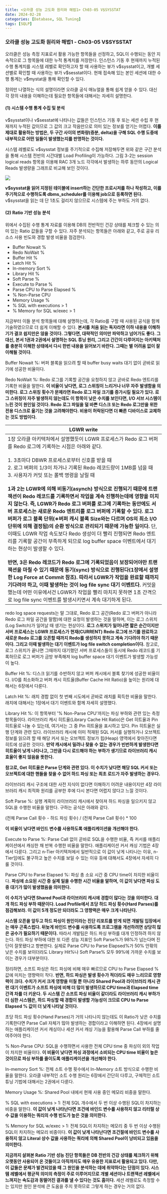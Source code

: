 ```yaml
---
title: <오라클 성능 고도화 원리와 해법1> Ch03-05 V$SYSSTAT
date: 2024-02-28
categories: [Database, SQL Tuning]
tags: [SQLP]
---
```


### 오라클 성능 고도화 원리와 해법1 - Ch03-05 V$SYSSTAT

오라클은 성능 측정 지표로서 활용 가능한 항목들을 선정하고, SQL이 수행되는 동안 지속적으로 그 항목들에 대한 누적 통계치를 저장한다. 인스턴스 기동 후 현재까지 누적된 수행 통계치를 시스템 레벨로 확인하고자 할 때 사용하는 뷰가 v\$sysstat이고, 개별 세션별로 확인할 때 사용하는 뷰가 v\$sesstat이다. 현재 접속해 있는 본인 세션에 대한 수행 통계는 v\$mystat을 통해 확인할 수 있다.

정의만 나열하는 식의 설명이라면 오라클 공식 매뉴얼을 통해 쉽게 얻을 수 있다. 대신 각 장의 내용을 이해하는데 필요한 항목들에 대해서는 자세히 설명한다.

#### (1) 시스템 수행 통계 수집 및 분석

v\$sysstat이나 v\$sesstat에 나타나는 값들은 인스턴스 기동 후 또는 세션 수립 후 현재까지 누적된 값이므로 그 값의 크고 작음만으로 의미 있는 정보를 얻기는 어렵다. **이를 제대로 활용하는 방법은, 두 구간 사이의 변화량(증분, delta)을 구해 SQL 수행 도중에 내부적으로 어떤 일들이 발생했는지를 판명하는 것이다.**

시스템 레벨로도 v\$sysstat 정보를 주기적으로 수집해 저장해두면 위와 같은 구간 분석을 통해 시스템 전반의 시간대별 Load Profiling이 가능하다. 그림 3-2는 session logical reads 항목을 이용해 RAC 3개 노드 각각에서 발생하는 하루 동안의 Logical Reads 발생량을 그래프로 비교해 보인 것이다.

![](/assets/images/sqlp/sqlp1-03-05-1-img3-2.png)

**v\$sysstat을 읽어 지정된 테이블에 insert하는 간단한 프로시저를 하나 작성하고, 이를 주기적으로 수행하도록 dbms_scheduler를 이용해 job으로 등록하면 된다.** v\$sysstat을 읽는 데 단 1초도 걸리지 않으므로 시스템에 주는 부하도 거의 없다.

#### (2) Ratio 기반 성능 분석

위에서 수집된 수행 통계 자료를 이용해 DB의 전반적인 건강 상태를 체크할 수 있는 의미 있는 Ratio 값들을 구할 수 있다. 자주 분석되는 항목들은 아래와 같고, 주로 공유 리소스 사용 빈도와 경합 발생 비율을 점검한다.

- Buffer Nowait %
- Redo NoWait %
- Buffer Hit %
- Latch Hit %
- In-memory Sort %
- Library Hit %
- Soft Parse %
- Execute to Parse %
- Parse CPU to Parse Elapsed %
- % Non-Parse CPU
- Memory Usage %
- % SQL with executions > 1
- % Memory for SQL w/exec > 1

지금부터 이들 분석 항목들에 대해 설명하는데, 각 Ratio를 구할 때 사용된 공식을 함께 기술하였으므로 더 쉽게 이해할 수 있다. **본서를 처음 읽는 독자라면 이하 내용을 이해하기가 결코 쉽지만은 않을 것이다. 그렇다면, 대략적인 의미만 파악하고 넘어가도 좋다. 그 대신, 본서 1권과 2권에서 설명하는 SQL 튜닝 원리, 그리고 간간이 다루어지는 아키텍처를 충분히 이해한 상태에서 다시 한번 내용을 읽어보기 바란다. 그때는 별 어려움 없이 잘 이해될 것이다.**

Buffer Nowait %: 버퍼 블록을 읽으려 할 때 buffer busy waits 대기 없이 곧바로 읽기에 성공한 비율이다.

Redo NoWait %: Redo 로그를 기록할 공간을 요청하지 않고 곧바로 Redo 엔트리를 기록한 비율을 말한다. **이 비율이 낮다면, 로그 스위칭이 느리거나 너무 자주 발생함을 의미한다. 로그 스위칭 횟수가 문제라면 Redo 로그 파일 크기를 증가시킬 필요가 있다. 로그 스위칭이 자주 발생하지 않는데도 이 항목이 낮은 수치를 보인다면, I/O 서브 시스템이 느린 것이 원인일 것이다. Redo 로그 파일을 덜 바쁜 디스크 또는 Redo 로그만을 위한 전용 디스크로 옮기는 것을 고려해야한다. 비용이 허락된다면 더 빠른 디바이스로 교체하는 것도 방법이다.**

| LGWR write                                                                                                                                                                                                                                                                                                                                                                                                                                                                                                                                                                                                                                                                                                                                                                                                                                                                                                                                                                                                                                                                                                                                                                                                                                                                                             |
| ------------------------------------------------------------------------------------------------------------------------------------------------------------------------------------------------------------------------------------------------------------------------------------------------------------------------------------------------------------------------------------------------------------------------------------------------------------------------------------------------------------------------------------------------------------------------------------------------------------------------------------------------------------------------------------------------------------------------------------------------------------------------------------------------------------------------------------------------------------------------------------------------------------------------------------------------------------------------------------------------------------------------------------------------------------------------------------------------------------------------------------------------------------------------------------------------------------------------------------------------------------------------------------------------------ |
| 1장 오라클 아키텍처에서 설명했듯이 LGWR 프로세스가 Redo 로그 버퍼를 Redo 로그에 기록하는 시점은 아래와 같다.<br><br>1. 3초마다 DBWR 프로세스로부터 신호를 받을 때<br>2. 로그 버퍼의 1/3이 차거나 기록된 Redo 레코드량이 1MB를 넘을 때<br>3. 사용자가 커밋 또는 롤백 명령을 날릴 때<br><br>**1과 2는 LGWR에 의해 비동기(asynch) 방식으로 진행되기 때문에 트랜잭션이 Redo 레코드를 기록하면서 작업을 계속 진행하는데에 영향을 미치지 않는다. 즉, LGWR가 Redo 로그 버퍼를 로그에 기록하는 동안에도 서버 프로세스는 새로운 Redo 엔트리를 로그 버퍼에 기록할 수 있다. 로그 버퍼가 로그 블록 단위(※버퍼 캐시 블록 Size와는 다르며 OS의 최소 I/O 단위에 의해 결정됨)의 순환 방식으로 관리되기 때문에 가능한 일이다.** 단, 이때도 LGWR 작업 속도보다 Redo 생성이 더 빨리 진행되면 Redo 엔트리를 기록할 공간이 부족하게 되므로 log buffer space 이벤트에서 대기하는 현상이 발생할 수 있다.<br><br>**반면, 3은 Redo 레코드가 Redo 로그에 기록되었음이 보장되어야만 트랜잭션을 마칠 수 있기 때문에 동기(sync) 방식으로 진행된다(1장에서 설명한 Log Force at Commit 참조). 따라서 LGWR가 작업을 완료할 때까지 기다려야 하고, 이때 발생하는 것이 log file sync 대기 이벤트다.** 커밋을 했는데 어떤 이유에서건 LGWR가 작업을 빨리 마치지 못하면 1초 간격으로 log file sync 이벤트를 발생시키면서 계속 대기하게 된다. |

redo log space requests는 말 그대로, Redo 로그 공간(Redo 로그 버퍼가 아니라 Redo 로그 파일 공간을 말함)에 대한 요청이 발생하는 것을 말하며, 이는 로그 스위치(Log Switch)가 일어날 때 생기는 현상이다. **로그 스위치가 일어나면 짧은 순간이지만 서버 프로세스는 LGWR 프로세스가 현재(CURRENT) Redo 로그에 쓰기를 완료하고 새로운 Redo 로그를 오픈할 때까지 Redo를 생성하지 못하고 계속 기다려야 하기 때문이다. 그리고 이때 발생하는 대기 이벤트가 log file switch completion이다.** 참고로, 로그 스위치가 끝나면 그때까지 대기했던 서버 프로세스들이 동시에 Redo 레코드를 기록하므로 로그 버퍼가 금방 부족해져 log buffer space 대기 이벤트가 발생할 가능성이 높다.

Buffer Hit %: 디스크 읽기를 수반하지 않고 버퍼 캐시에서 블록 찾기에 성공한 비율이다. I/O를 최소화하고 버퍼 캐시 히트율(Buffer Cache Hit Ratio)을 높이는 원리에 대해서는 6장에서 다룬다.

Latch Hit %: 래치 경합 없이 첫 번째 시도에서 곧바로 래치를 획득한 비율을 말한다. 래치에 대해서는 1장에서 대기 이벤트와 함께 자세히 설명했다.

Library Hit %: 이 항목부터 '% Non-Parse CPU'까지는 파싱 부하와 관련 있는 측정 항목들이다. 라이브러리 캐시 히트율(Library Cache Hit Ratio)은 Get 히트율과 Pin 히트율로 나눌 수 있는데, 여기서는 그 중 Pin 히트율을 표시하고 있다. Pin 히트율은 실행 단계와 관련 있다. 라이브러리 캐시에 이미 적재된 SQL 커서를 실행하거나 오브젝트 정보를 읽으려 할 때 해당 커서 또는 오브젝트 정보가 힙(Heap) 영역에서 찾아진다면 히트에 성공한 것이다. **만약 캐시에서 밀려나 찾을 수 없는 경우가 빈번하게 발생한다면 히트율이 낮게 나타나고, 그만큼 다시 로드해야 하는 부하가 생기므로 라이브러리 캐시 효율이 좋지 않음을 뜻한다.**

**참고로, Get 히트율은 Parse 단계와 관련 있다. 이 수치가 낮다면 해당 SQL 커서 또는 오브젝트에 대한 핸들을 찾을 수 없어 하드 파싱 또는 최초 로드가 자주 발생하는 경우다.**

라이브러리 캐시 구조에 대한 사전 지식이 없다면 이해하기 어려운 내용이지만 4장 라이브러리 캐시 최적화 원리를 공부한 후에 다시 본다면 어렵지 않다고 느낄 것이다.

Soft Parse %: 실행 계획이 라이브러리 캐시에서 찾아져 하드 파싱을 일으키지 않고 SQL을 수행한 비율을 말한다. 구하는 공식은 아래와 같다.

(전체 Parse Call 횟수 - 하드 파싱 횟수) / (전체 Parse Call 횟수) \* 100

**이 비율이 낮다면 바인드 변수를 사용하도록 애플리케이션을 개선해야 한다.**

Execute to Parse %: Parse Call 없이 곧바로 SQL을 수행한 비율, 즉 커서를 애플리케이션에서 캐싱한 채 반복 수행한 비율을 말한다. 애플리케이션 커서 캐싱 기법은 4장에서 다룬다. 그리고 n-Tier 아키텍처에서 일반적으로 이 값이 낮게 나타나는 이유, n-Tier임에도 불구하고 높은 수치를 보일 수 있는 이유 등에 대해서도 4장에서 자세히 다룰 것이다.

Parse CPU to Parse Elapsed %: 파싱 총 소요 시간 중 CPU time이 차지한 비율이다. **파싱에 소요된 시간 중 실제 일을 수행한 시간 비율을 말하며, 이 값이 낮다면 파싱 도중 대기가 많이 발생했음을 의미한다.**

**이 수치가 낮다면 Shared Pool과 라이브러리 캐시에 경합이 많다는 것을 의미한다. 대개 하드 파싱 부하 때문이다. Load Profile에서 초당 하드 파싱 횟수(Hard Parses)를 점검해보라. 이 값이 5개 정도만 되더라도 그 영향력은 매우 크게 나타난다.**

**시스템 오픈을 앞두고 하드 파싱이 원인이라는 진단 리포트를 받게 되면 개발팀 입장에서는 매우 곤혹스럽다. 뒤늦게 바인드 변수를 사용하도록 프로그램을 개선하려면 상당히 많은 공수가 필요하기 때문이다.** 따라서 개발팀은 하드 파싱 부하를 대개 인정하려 하지 않는다. 하드 파싱 부하에 대한 또 다른 성능 지표인 Soft Parse%가 98%가 넘는다며 진단이 잘못됐다고 항변한다. 실제로 Parse CPU to Parse Elapsed%가 50% 안팎의 낮은 수치를 보이더라도 Library Hit%나 Soft Parse% 모두 99%에 가까운 수치를 보이는 경우가 대부분이다.

정리하면, 소프트 파싱은 하드 파싱에 비해 매우 빠르므로 CPU to Parse Elapsed % 값에 미치는 영향력이 작다. **반면, 하드 파싱은 발생 횟수가 적더라도 매우 느리므로 영향력이 크다. 수치가 커서 크게 영향을 미칠 뿐 아니라 Shared Pool과 라이브러리 캐시 관련 대기 이벤트가 소프트 파싱에 비해 더 많이 발생하므로 CPU time과 Elapsed time 간격 차를 더 키운다. 두 시스템 간 소프트 파싱 비율이 같더라도 라이브러리 캐시 부하가 더 심한 시스템은, 하드 파싱할 때 경합이 발생할 가능성이 크므로 CPU to Parse Elapsed % 값이 더 낮게 나타날 것이다.**

초당 하드 파싱 횟수(Hand Parses)가 거의 나타나지 않는데도 이 Ratio가 낮은 수치를 기록한다면 Parse Call 자체가 많아 발생하는 경합이라고 이해하면 된다. 4장에서 설명하는 애플리케이션 커서 캐싱이나 세션 커서 캐싱 기능을 활용해 Parse Call 부하를 줄여주어야 한다.

% Non-Parse CPU: SQL을 수행하면서 사용한 전체 CPU time 중 파싱이 외의 작업이 차지한 비율이다. **이 비율이 낮다면 파싱 과정에서 소비되는 CPU time 비율이 높은 것이므로 파싱 부하를 줄이도록 애플리케이션을 개선해야 한다.**

In-memory Sort %: 전체 소트 수행 횟수에서 In-Memory 소트 방식으로 수행한 비율을 말한다. 오라클 내부적인 소트 수행 원리는 6장에서 간단히 다루고, 구체적인 소트 튜닝 기법에 대해서는 2권에서 다룬다.

Memory Usage %: Shared Pool 내에서 현재 사용 중인 메모리 비중을 말한다.

% SQL with executions > 1: 전체 SQL 개수에서 두 번 이상 수행된 SQL이 차지하는 비중을 말한다. **이 값이 낮게 나타난다면 조건에 바인드 변수를 사용하지 않고 리터럴 상수 값을 이용하는 쿼리의 수행 빈도가 높은 것을 의미한다.**

% Memory for SQL w/exec > 1: 전체 SQL이 차지하는 메모리 중 두 번 이상 수행된 SQL이 차지하는 메모리 비중이다. **이 값이 낮게 나타난다면 조건절에 바인드 변수를 사용하지 않고 Literal 상수 값을 사용하는 쿼리에 의해 Shared Pool이 낭비되고 있음을 의미한다.**

**지금까지 살펴본 Ratio 기반 성능 진단 항목들은 DB 전반의 건강 상태를 체크하기 위해 오랫동안 사용되어 온 것들이고 아직까지도 매우 유용한 지표로서 활용되고 있다. 다만, 이 값들은 문제가 발견되었을 때 그 원인을 분석하는 데에 취약하다는 단점이 있다. 시스템 레벨에서 평균적 의미의 측정이 주로 이루어지므로 개별 세션이나 트랜잭션 레벨에서 느껴지는 속도감과 동떨어진 결과를 낼 수 있다는 것도 흠이다.** 세션 레벨로도 측정할 수는 있지만 원인 분석에 큰 도움을 주지 못하므로 그렇게 하는 경우는 거의 없다.
